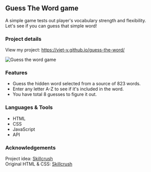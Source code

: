 ## Guess The Word game
A simple game tests out player's vocabulary strength and flexibility.<br>
Let's see if you can guess that simple word!

### Project details
View my project: https://viet-v.github.io/guess-the-word/

![Guess the word game](https://vietspace.me/img/guess-the-word.jpg)

### Features
- Guess the hidden word selected from a source of 823 words.
- Enter any letter A-Z to see if it's included in the word.
- You have total 8 guesses to figure it out.

### Languages & Tools
- HTML
- CSS
- JavaScript
- API

### Acknowledgements
Project idea: [Skillcrush](https://skillcrush.com/) <br>
Original HTML & CSS: [Skillcrush](https://skillcrush.com/)
